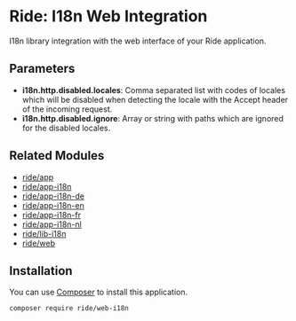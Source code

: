 # Ride: I18n Web Integration

I18n library integration with the web interface of your Ride application.

## Parameters

* __i18n.http.disabled.locales__: Comma separated list with codes of locales which will be disabled when detecting the locale with the Accept header of the incoming request.
* __i18n.http.disabled.ignore__: Array or string with paths which are ignored for the disabled locales.

## Related Modules 

- [ride/app](https://github.com/all-ride/ride-app)
- [ride/app-i18n](https://github.com/all-ride/ride-app-i18n)
- [ride/app-i18n-de](https://github.com/all-ride/ride-app-i18n-de)
- [ride/app-i18n-en](https://github.com/all-ride/ride-app-i18n-en)
- [ride/app-i18n-fr](https://github.com/all-ride/ride-app-i18n-fr)
- [ride/app-i18n-nl](https://github.com/all-ride/ride-app-i18n-nl)
- [ride/lib-i18n](https://github.com/all-ride/ride-lib-i18n)
- [ride/web](https://github.com/all-ride/ride-web)

## Installation

You can use [Composer](http://getcomposer.org) to install this application.

```
composer require ride/web-i18n
```
